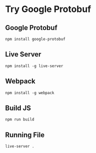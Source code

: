 # Try Google Protobuf

## Google Protobuf
``
npm install google-protobuf
``
## Live Server
``
npm install -g live-server
``
## Webpack
``
npm install -g webpack
``

## Build JS
``
npm run build
``

## Running File
``
live-server .
``
